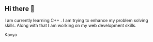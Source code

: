 ## Hi there 👋

I am currently learning C++ .
I am trying to enhance my problem solving skills.
Along with that I am working on my web development skills.

Kavya
